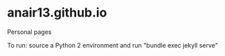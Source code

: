 anair13.github.io
=================

Personal pages

To run: source a Python 2 environment and run "bundle exec jekyll serve"
